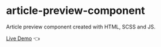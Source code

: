 # article-preview-component

Article preview component created with HTML, SCSS and JS.

[Live Demo](https://modest-tesla-047ff8.netlify.app) :point_left:
